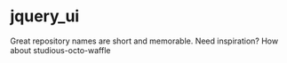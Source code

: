 # jquery_ui
Great repository names are short and memorable. Need inspiration? How about studious-octo-waffle
